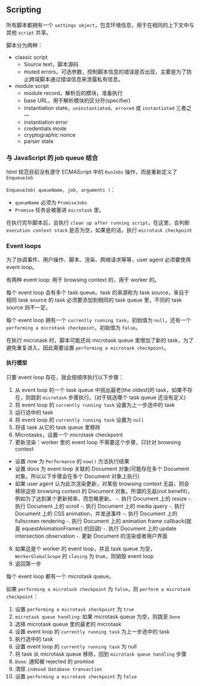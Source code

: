 ## Scripting

所有脚本都拥有一个 `settings object`，包含环境信息，用于在相同的上下文中与其他 `script` 共享。

脚本分为两种：
- classic script
  - Source text，脚本源码
  - muted errors，可选参数，控制脚本信息的错误是否出现，主要是为了防止跨域脚本通过错误信息来泄露私有信息。
- module script
  - module record，解析后的模块，准备执行
  - base URL，用于解析模块的区分符(specifier)
  - instantiation state，`uninstantiated`、`errored` 或 `instantiated` 三者之一
  - instantiation error
  - credentials mode
  - cryptographic nonce
  - parser state
  

### 与 JavaScript 的 job queue 结合

html 规范目前没有遵守 ECMAScript 中的 `RunJobs` 操作，而是重新定义了 `EnqueueJob`

`EnqueueJob( queueName, job, arguments )`：
- `queueName` 必须为 `PromiseJobs`
- `Promise` 任务会被塞进 `microtask` 里。

在执行完毕脚本后，会执行 `clean up after running script`，在这里，会判断 `execution context stack` 是否为空，如果是的话，执行 `microtask checkpoint`

### Event loops

为了协调事件、用户操作、脚本、渲染、网络请求等等，user agent 必须要使用 event loop。

有两种 event loop: 用于 browsing context 的，用于 worker 的。

每个 event loop 会有多个 task queue。task 的来源称为 task source，来自于相同 task source 的 task 必须要添加到相同的 task queue 里，不同的 task source 则不一定。

每个 event loop 拥有一个 `currently running task`，初始值为 `null`，还有一个 `performing a microtask checkpoint`，初始值为 `false`。

在执行 microtask 时，脚本可能还向 microtask queue 里增加了新的 task，为了避免重复进入，因此需要设置 `performing a microtask checkpoint`。

#### 执行模型

只要 event loop 存在，就会按顺序执行以下步骤：
1. 从 event loop 的一个 task queue 中挑出最老(the oldest)的 task，如果不存在，则跳到 `microtask` 步骤执行。(对于挑选哪个 task queue 还没有定义)
2. 将 event loop 的 `currently running task` 设置为上一步选中的 task
3. 运行选中的 task
4. 将 event loop 的 `currently running task` 设置为 `null`
5. 将该 task 从它的 task queue 里移除
6. Microtasks，设置一个 microtask checkpoint
7. 更新渲染：worker 里的 event loop 不需要这个步骤，只针对 browsing context
  - 设置 now 为 `Performance` 的 `now()` 方法执行结果
  - 设置 docs 为 event loop 关联的 Document 对象(可能存在多个 Document 对象，所以以下步骤会在多个 Document 对象上执行)
  - 如果 user agent 认为此次渲染更新，对某些 browsing context 无益，则会移除这些 browsing context 的 Document 对象。所谓的无益(not benefit)，例如为了达到某个更新频率，而忽略更新。
  -. 执行 Document 上的 resize
  -. 执行 Document 上的 scroll
  -. 执行 Document 上的 media query
  -. 执行 Document 上的 CSS animation，并发送事件
  -. 执行 Document 上的 fullscreen rendering
  -. 执行 Document 上的 animation frame callback(就是 equestAnimationFrame() 的回调)
  -. 执行 Document 上的 update intersection observation
  -. 更新 Document 的渲染或者用户界面
8. 如果这是个 worker 的 event loop，并且 task queue 为空，`WorkerGlobalScope` 的 `closing` 为 true，则销毁 event loop
9. 返回第一步

每个 event loop 都有一个 microtask queue。

如果 `performing a microtask checkpoint` 为 `false`，则 `perform a microtask checkpoint`：
1. 设置 `performing a microtask checkpoint` 为 `true`
2. `microtask queue handling`: 如果 microtask queue 为空，则跳至 `Done`
3. 选择 microtask queue 里的最老的 microtask
4. 设置 event loop 的 `currently running task` 为上一步选中的 task
5. 执行选中的 task
6. 设置 event loop 的 `currently running task` 为 null
7. 将 task 从 microtask queue 移除，回到 `microtask queue handling` 步骤
8. `Done`: 通知被 rejected 的 promise
9. 清除 `indexed Database transaction`
10. 设置 `performing a microtask checkpoint` 为 `false`
